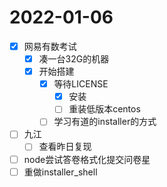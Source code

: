 # 2022-01-06
 - [x] 网易有数考试
   - [x] 凑一台32G的机器
   - [x] 开始搭建
     - [x] 等待LICENSE
       - [x] 安装
       - [ ] 重装低版本centos
     - [ ] 学习有道的installer的方式
 - [ ] 九江
   - [ ] 查看昨日复现
 - [ ] node尝试答卷格式化提交问卷星
 - [ ] 重做installer_shell